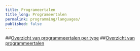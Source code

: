 ```yaml
---
title: Programeertalen
title_long: Programeertalen
permalink: programming/languages/
published: false
---
```


##[Overzicht van programmeertalen per type](https://en.wikipedia.org/wiki/List_of_programming_languages_by_type)
##[Overzicht van programmeertalen](https://en.wikipedia.org/wiki/List_of_programming_languages)